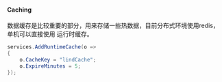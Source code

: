 #### Caching
数据缓存是比较重要的部分，用来存储一些热数据，目前分布式环境使用redis，单机可以直接使用
运行时缓存。
```c#
services.AddRuntimeCache(o =>
{
    o.CacheKey = "lindCache";
    o.ExpireMinutes = 5;
});
```